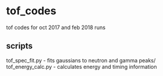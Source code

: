 # tof_codes
tof codes for oct 2017 and feb 2018 runs

## scripts
tof_spec_fit.py - fits gaussians to neutron and gamma peaks/ 
tof_energy_calc.py - calculates energy and timing information  
